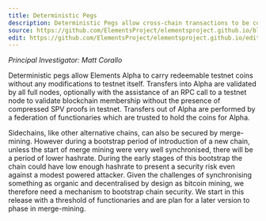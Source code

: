 ```yaml
---
title: Deterministic Pegs
description: Deterministic Pegs allow cross-chain transactions to be constructed in a decentralized fashion.  Tokens can be moved from one blockchain to another.
source: https://github.com/ElementsProject/elementsproject.github.io/blob/hexo/source/elements/deterministic-pegs/index.md
edit: https://github.com/ElementsProject/elementsproject.github.io/edit/hexo/source/elements/deterministic-pegs/index.md
---
```


*Principal Investigator: Matt Corallo*

Deterministic pegs allow Elements Alpha to carry redeemable testnet coins without any modifications to testnet itself. Transfers into Alpha are validated by all full nodes, optionally with the assistance of an RPC call to a testnet node to validate blockchain membership without the presence of compressed SPV proofs in testnet. Transfers out of Alpha are performed by a federation of functionaries which are trusted to hold the coins for Alpha.

Sidechains, like other alternative chains, can also be secured by merge-mining.  However during a bootstrap period of introduction of a new chain, unless the start of merge mining were very well synchronised, there will be a period of lower hashrate. During the early stages of this bootstrap the chain could have low enough hashrate to present a security risk even against a modest powered attacker. Given the challenges of synchronising something as organic and decentralised by design as bitcoin mining, we therefore need a mechanism to bootstrap chain security.  We start in this release with a threshold of functionaries and are plan for a later version to phase in merge-mining.
